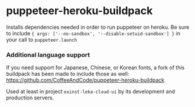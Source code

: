 # puppeteer-heroku-buildpack

Installs dependencies needed in order to run puppeteer on heroku. Be sure to include `{ args:
['--no-sandbox', '--disable-setuid-sandbox'] }` in your call to `puppeteer.launch`

### Additional language support
If you need support for Japanese, Chinese, or Korean fonts, a fork of this buildpack has been made to include those as well: https://github.com/CoffeeAndCode/puppeteer-heroku-buildpack


Used at least in project `oxinst-leka-cloud-ui` by its development and production servers.
